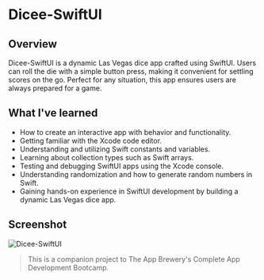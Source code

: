 # Dicee-SwiftUI

## Overview

Dicee-SwiftUI is a dynamic Las Vegas dice app crafted using SwiftUI. Users can roll the die with a simple button press, making it convenient for settling scores on the go. Perfect for any situation, this app ensures users are always prepared for a game.

## What I've learned

* How to create an interactive app with behavior and functionality.
* Getting familiar with the Xcode code editor.
* Understanding and utilizing Swift constants and variables.
* Learning about collection types such as Swift arrays.
* Testing and debugging SwiftUI apps using the Xcode console.
* Understanding randomization and how to generate random numbers in Swift.
* Gaining hands-on experience in SwiftUI development by building a dynamic Las Vegas dice app.

## Screenshot

![Dicee-SwiftUI](https://github.com/Pathompat-m/Dicee-SwiftUI/assets/151487556/a9922371-6221-4a84-a118-7047e5804a86)

>This is a companion project to The App Brewery's Complete App Development Bootcamp.
